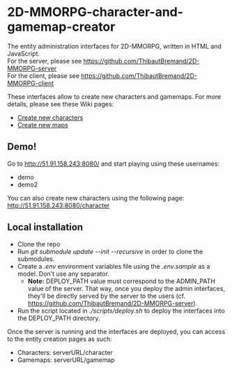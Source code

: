# 2D-MMORPG-character-and-gamemap-creator
The entity administration interfaces for 2D-MMORPG, written in HTML and JavaScript.  
For the server, please see https://github.com/ThibautBremand/2D-MMORPG-server  
For the client, please see https://github.com/ThibautBremand/2D-MMORPG-client  

These interfaces allow to create new characters and gamemaps. For more details, please see these Wiki pages:
- [Create new characters](https://github.com/ThibautBremand/2D-MMORPG-client/wiki/Create-new-characters)
- [Create new maps](https://github.com/ThibautBremand/2D-MMORPG-client/wiki/Create-new-maps)

## Demo!  
Go to http://51.91.158.243:8080/ and start playing using these usernames:
- demo
- demo2

You can also create new characters using the following page: http://51.91.158.243:8080/character

## Local installation

- Clone the repo
- Run *git submodule update --init --recursive* in order to clone the submodules.
- Create a *.env* environment variables file using the *.env.sample* as a model. Don't use any separator.
    - **Note:** DEPLOY_PATH value must correspond to the ADMIN_PATH value of the server. That way, once you deploy the admin interfaces, they'll be directly served by the server to the users (cf. https://github.com/ThibautBremand/2D-MMORPG-server).
- Run the script located in *./scripts/deploy.sh* to deploy the interfaces into the DEPLOY_PATH directory.

Once the server is running and the interfaces are deployed, you can access to the entity creation pages as such:
- Characters: serverURL/character
- Gamemaps: serverURL/gamemap